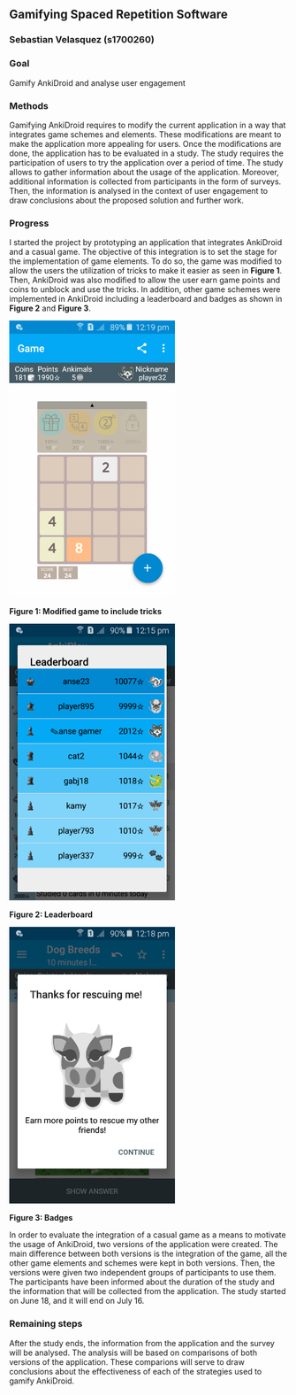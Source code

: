 ## Gamifying Spaced Repetition Software
### Sebastian Velasquez (s1700260)

### Goal
Gamify AnkiDroid and analyse user engagement

### Methods
Gamifying AnkiDroid requires to modify the current application in a way that integrates game schemes and elements. These modifications are meant to make the application more appealing for users. Once the modifications are done, the application has to be evaluated in a study. The study requires the participation of users to try the application over a period of time. The study allows to gather information about the usage of the application. Moreover, additional information is collected from participants in the form of surveys. Then, the information is analysed in the context of user engagement to draw conclusions about the proposed solution and further work.

### Progress
I started the project by prototyping an application that integrates AnkiDroid and a casual game. The objective of this integration is to set the stage for the implementation of game elements. To do so, the game was modified to allow the users the utilization of tricks to make it easier as seen in **Figure 1**. Then, AnkiDroid was also modified to allow the user earn game points and coins to unblock and use the tricks. In addition, other game schemes were implemented in AnkiDroid including a leaderboard and badges as shown in **Figure 2** and **Figure 3**.

<img src="Screenshot_2018-06-29-12-20-00.png" width="300"/>

**Figure 1: Modified game to include tricks**

<img src="Screenshot_2018-06-29-12-15-21.png" width="300"/>

**Figure 2: Leaderboard**

<img src="Screenshot_2018-06-29-12-18-10.png" width="300"/>

**Figure 3: Badges**

In order to evaluate the integration of a casual game as a means to motivate the usage of AnkiDroid, two versions of the application were created. The main difference between both versions is the integration of the game, all the other game elements and schemes were kept in both versions. Then, the versions were given two independent groups of participants to use them. The participants have been informed about the duration of the study and the information that will be collected from the application. The study started on June 18, and it will end on July 16.

### Remaining steps
After the study ends, the information from the application and the survey will be analysed. The analysis will be based on comparisons of both versions of the application. These comparions will serve to draw conclusions about the effectiveness of each of the strategies used to gamify AnkiDroid.
